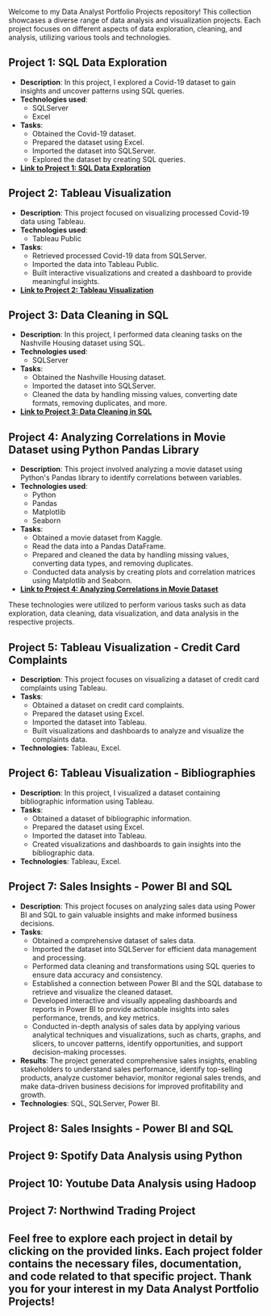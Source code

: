 Welcome to my Data Analyst Portfolio Projects repository! This collection showcases a diverse range of data analysis and visualization projects. Each project focuses on different aspects of data exploration, cleaning, and analysis, utilizing various tools and technologies. 

## Project 1: SQL Data Exploration
- **Description**: In this project, I explored a Covid-19 dataset to gain insights and uncover patterns using SQL queries.
- **Technologies used**:
  - SQLServer
  - Excel
- **Tasks**:
  - Obtained the Covid-19 dataset.
  - Prepared the dataset using Excel.
  - Imported the dataset into SQLServer.
  - Explored the dataset by creating SQL queries.
- **[Link to Project 1: SQL Data Exploration](https://github.com/Shivangsinhs/Analytics_Projects/tree/main/01_SQL%20data%20exploration)**

## Project 2: Tableau Visualization
- **Description**: This project focused on visualizing processed Covid-19 data using Tableau.
- **Technologies used**:
  - Tableau Public
- **Tasks**:
  - Retrieved processed Covid-19 data from SQLServer.
  - Imported the data into Tableau Public.
  - Built interactive visualizations and created a dashboard to provide meaningful insights.
- **[Link to Project 2: Tableau Visualization](https://github.com/Shivangsinhs/Analytics_Projects/tree/main/02_Tableau%20Visualization%20(Covid%20data%20set))**

## Project 3: Data Cleaning in SQL
- **Description**: In this project, I performed data cleaning tasks on the Nashville Housing dataset using SQL.
- **Technologies used**:
  - SQLServer
- **Tasks**:
  - Obtained the Nashville Housing dataset.
  - Imported the dataset into SQLServer.
  - Cleaned the data by handling missing values, converting date formats, removing duplicates, and more.
- **[Link to Project 3: Data Cleaning in SQL](https://github.com/Shivangsinhs/Analytics_Projects/tree/main/03_Data%20Cleaning%20(SQL))**

## Project 4: Analyzing Correlations in Movie Dataset using Python Pandas Library
- **Description**: This project involved analyzing a movie dataset using Python's Pandas library to identify correlations between variables.
- **Technologies used**:
  - Python
  - Pandas
  - Matplotlib
  - Seaborn
- **Tasks**:
  - Obtained a movie dataset from Kaggle.
  - Read the data into a Pandas DataFrame.
  - Prepared and cleaned the data by handling missing values, converting data types, and removing duplicates.
  - Conducted data analysis by creating plots and correlation matrices using Matplotlib and Seaborn.
- **[Link to Project 4: Analyzing Correlations in Movie Dataset](https://github.com/Shivangsinhs/Analytics_Projects/tree/main/04_Co-relation%20of%20Movies%20using%20Pandas)**

These technologies were utilized to perform various tasks such as data exploration, data cleaning, data visualization, and data analysis in the respective projects.

## Project 5: Tableau Visualization - Credit Card Complaints
- **Description**: This project focuses on visualizing a dataset of credit card complaints using Tableau.
- **Tasks**:
  - Obtained a dataset on credit card complaints.
  - Prepared the dataset using Excel.
  - Imported the dataset into Tableau.
  - Built visualizations and dashboards to analyze and visualize the complaints data.
- **Technologies**: Tableau, Excel.

## Project 6: Tableau Visualization - Bibliographies
- **Description**: In this project, I visualized a dataset containing bibliographic information using Tableau.
- **Tasks**:
  - Obtained a dataset of bibliographic information.
  - Prepared the dataset using Excel.
  - Imported the dataset into Tableau.
  - Created visualizations and dashboards to gain insights into the bibliographic data.
- **Technologies**: Tableau, Excel.

## Project 7: Sales Insights - Power BI and SQL
- **Description**: This project focuses on analyzing sales data using Power BI and SQL to gain valuable insights and make informed business decisions.
- **Tasks**:
  - Obtained a comprehensive dataset of sales data.
  - Imported the dataset into SQLServer for efficient data management and processing.
  - Performed data cleaning and transformations using SQL queries to ensure data accuracy and consistency.
  - Established a connection between Power BI and the SQL database to retrieve and visualize the cleaned dataset.
  - Developed interactive and visually appealing dashboards and reports in Power BI to provide actionable insights into sales performance, trends, and key metrics.
  - Conducted in-depth analysis of sales data by applying various analytical techniques and visualizations, such as charts, graphs, and slicers, to uncover patterns, identify opportunities, and support decision-making processes.
- **Results**: The project generated comprehensive sales insights, enabling stakeholders to understand sales performance, identify top-selling products, analyze customer behavior, monitor regional sales trends, and make data-driven business decisions for improved profitability and growth.
- **Technologies**: SQL, SQLServer, Power BI.
## Project 8: Sales Insights - Power BI and SQL

## Project 9: Spotify Data Analysis using Python

## Project 10: Youtube Data Analysis using Hadoop

## Project 7: Northwind Trading Project


Feel free to explore each project in detail by clicking on the provided links. Each project folder contains the necessary files, documentation, and code related to that specific project.
Thank you for your interest in my Data Analyst Portfolio Projects!
  -
